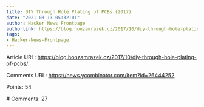 ```yaml
---
title: DIY Through Hole Plating of PCBs (2017)
date: "2021-03-13 05:32:01"
author: Hacker News Frontpage
authorlink: https://blog.honzamrazek.cz/2017/10/diy-through-hole-plating-of-pcbs/
tags:
- Hacker-News-Frontpage
---
```


<p>Article URL: <a href="https://blog.honzamrazek.cz/2017/10/diy-through-hole-plating-of-pcbs/">https://blog.honzamrazek.cz/2017/10/diy-through-hole-plating-of-pcbs/</a></p>
<p>Comments URL: <a href="https://news.ycombinator.com/item?id=26444252">https://news.ycombinator.com/item?id=26444252</a></p>
<p>Points: 54</p>
<p># Comments: 27</p>
